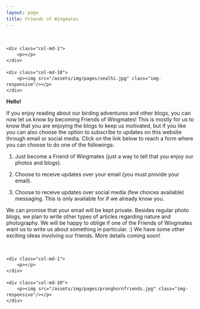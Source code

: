 ```yaml
---
layout: page
title: Friends of Wingmates
---
```


<div class="container">
<div class="row">&nbsp;</div>
<div class="row">
	
	
	<div class="col-md-1">
		<p></p>
	</div>
	
	<div class="col-md-10">
		<p><img src="/assets/img/pages/sealhi.jpg" class="img-responsive"/></p>
	</div>
	
		
</div>
	
**Hello!**

If you enjoy reading about our birding adventures and other blogs, you can now let us know by becoming Friends of Wingmates! This is mostly for us to know that you are enjoying the blogs to keep us motivated, but if you like you can also choose the option to subscribe to updates on this website through email or social media. 
Click on the link below to reach a form where you can choose to do one of the followings:

1.	Just become a Friend of Wingmates (just a way to tell that you enjoy our photos and blogs). 

2.	Choose to receive updates over your email (you must provide your email).

3.	Choose to receive updates over social media (few choices available) messaging. This is only available for if we already know you. 

We can promise that your email will be kept private. 
Besides regular photo blogs, we plan to write other types of articles regarding nature and photography. We will be happy to oblige if one of the Friends of Wingmates want us to write us about something in particular. :)
We have some other exciting ideas involving our friends. More details coming soon! 

	
	
<div class="container">
<div class="row">&nbsp;</div>
<div class="row">
	
	
	<div class="col-md-1">
		<p></p>
	</div>
	
	<div class="col-md-10">
		<p><img src="/assets/img/pages/pronghornfriends.jpg" class="img-responsive"/></p>
	</div>
	
		
</div>

